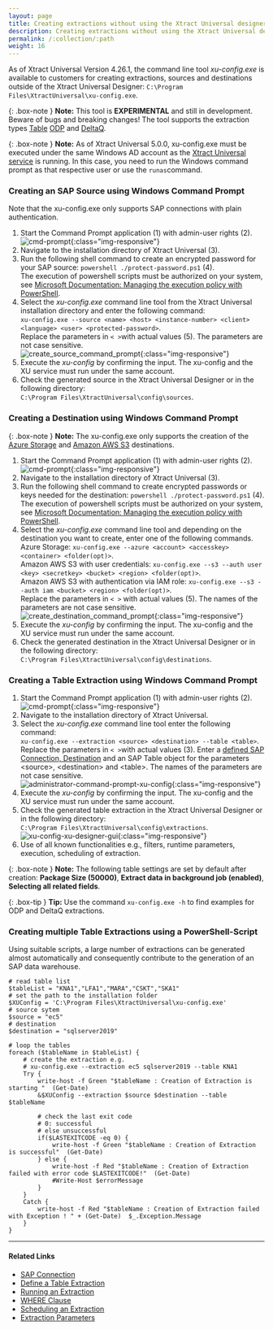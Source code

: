 ```yaml
---
layout: page
title: Creating extractions without using the Xtract Universal designer GUI
description: Creating extractions without using the Xtract Universal designer GUI
permalink: /:collection/:path
weight: 16
---
```

As of Xtract Universal Version 4.26.1, the command line tool *xu-config.exe* is available to customers for creating extractions, sources and destinations outside of the Xtract Universal Designer: `C:\Program Files\XtractUniversal\xu-config.exe`.

{: .box-note }
**Note:** This tool is **EXPERIMENTAL** and still in development. Beware of bugs and breaking changes! 
The tool supports the extraction types [Table](https://help.theobald-software.com/en/xtract-universal/table) [ODP](https://help.theobald-software.com/en/xtract-universal/odp) and [DeltaQ](https://help.theobald-software.com/en/xtract-universal/datasource-deltaq).

{: .box-note }
**Note:** As of Xtract Universal 5.0.0, xu-config.exe must be executed under the same Windows AD account as the [Xtract Universal service](https://help.theobald-software.com/en/xtract-universal/advanced-techniques/service-account) is running. In this case, you need to run the Windows command prompt as that respective user or use the ```runas```command.


### Creating an SAP Source using Windows Command Prompt

Note that the xu-config.exe only supports SAP connections with plain authentication.

1. Start the Command Prompt application (1) with admin-user rights (2). 
![cmd-prompt](/img/contents/cmd_prompt.png){:class="img-responsive"}
2. Navigate to the installation directory of Xtract Universal (3).
3. Run the following shell command to create an encrypted password for your SAP source: `powershell ./protect-password.ps1` (4).<br>
The execution of powershell scripts must be authorized on your system, see [Microsoft Documentation: Managing the execution policy with PowerShell](https://docs.microsoft.com/en-us/powershell/module/microsoft.powershell.core/about/about_execution_policies?view=powershell-7.2#managing-the-execution-policy-with-powershell).
4. Select the *xu-config.exe* command line tool from the Xtract Universal installation directory and enter the following command: <br>
`xu-config.exe --source <name> <host> <instance-number> <client> <language> <user> <protected-password>`.<br>
Replace the parameters in `< >`with actual values (5). The parameters are not case sensitive.<br>
![create_source_command_prompt](/img/contents/create_source_command_prompt.png){:class="img-responsive"}
5. Execute the *xu-config* by confirming the input. The xu-config and the XU service must run under the same account.
6. Check the generated source in the Xtract Universal Designer or in the following directory: <br>`C:\Program Files\XtractUniversal\config\sources`.

### Creating a Destination using Windows Command Prompt

{: .box-note }
**Note:** The xu-config.exe only supports the creation of the [Azure Storage](https://help.theobald-software.com/en/xtract-universal/destinations/azure-storage#destination-details) and [Amazon AWS S3](https://help.theobald-software.com/en/xtract-universal/destinations/amazon-aws-s3#destination-details) destinations.

1. Start the Command Prompt application (1) with admin-user rights (2). 
![cmd-prompt](/img/contents/cmd_prompt.png){:class="img-responsive"}
2. Navigate to the installation directory of Xtract Universal (3).
3. Run the following shell command to create encrypted passwords or keys needed for the destination: `powershell ./protect-password.ps1` (4). <br>
The execution of powershell scripts must be authorized on your system, see [Microsoft Documentation: Managing the execution policy with PowerShell](https://docs.microsoft.com/en-us/powershell/module/microsoft.powershell.core/about/about_execution_policies?view=powershell-7.2#managing-the-execution-policy-with-powershell).
4. Select the *xu-config.exe* command line tool and depending on the destination you want to create, enter one of the following commands. <br>
Azure Storage: `xu-config.exe --azure <account> <accesskey> <container> <folder(opt)>`.<br>
Amazon AWS S3 with user credentials: `xu-config.exe --s3 --auth user <key> <secretkey> <bucket> <region> <folder(opt)>`.<br>
Amazon AWS S3 with authentication via IAM role: `xu-config.exe --s3 --auth iam <bucket> <region> <folder(opt)>`.<br>
Replace the parameters in `< >` with actual values (5). The names of the parameters are not case sensitive.<br>
![create_destination_command_prompt](/img/contents/create_destination_command_prompt.png){:class="img-responsive"}
5. Execute the *xu-config* by confirming the input. The xu-config and the XU service must run under the same account.<br>
6. Check the generated destination in the Xtract Universal Designer or in the following directory: <br>`C:\Program Files\XtractUniversal\config\destinations`.

### Creating a Table Extraction using Windows Command Prompt
1. Start the Command Prompt application (1) with admin-user rights (2). 
![cmd-prompt](/img/contents/cmd_prompt.png){:class="img-responsive"}
2. Navigate to the installation directory of Xtract Universal.
3. Select the *xu-config.exe* command line tool enter the following command: <br>`xu-config.exe --extraction <source> <destination> --table <table>`.
Replace the parameters in `< >`with actual values (3). 
Enter a [defined SAP Connection, Destination](https://help.theobald-software.com/en/xtract-universal/advanced-techniques/backup-and-migration#configuration-files) and an SAP Table object for the parameters \<source\>, \<destination\> and \<table\>. 
The names of the parameters are not case sensitive. <br>
![administrator-command-prompt-xu-config](/img/contents/administrator-command-prompt-xu-config.png){:class="img-responsive"}
4. Execute the *xu-config* by confirming the input. The xu-config and the XU service must run under the same account.
5. Check the generated table extraction in the Xtract Universal Designer or in the following directory: <br>`C:\Program Files\XtractUniversal\config\extractions`.
![xu-config-xu-designer-gui](/img/contents/xu-config-xu-designer-gui.png){:class="img-responsive"} 
6. Use of all known functionalities e.g., filters, runtime parameters, execution, scheduling of extraction.

{: .box-note }
**Note:** The following table settings are set by default after creation: **Package Size (50000)**, **Extract data in background job (enabled)**, **Selecting all related fields**.

{: .box-tip }
**Tip:** Use the command `xu-config.exe -h` to find examples for ODP and DeltaQ extractions.

### Creating multiple Table Extractions using a PowerShell-Script
Using suitable scripts, a large number of extractions can be generated almost automatically and consequently contribute to the generation of an SAP data warehouse.

```shell
# read table list
$tableList = "KNA1","LFA1","MARA","CSKT","SKA1"
# set the path to the installation folder
$XUConfig = 'C:\Program Files\XtractUniversal\xu-config.exe'
# source sytem
$source = "ec5"
# destination
$destination = "sqlserver2019"

# loop the tables
foreach ($tableName in $tableList) {
    # create the extraction e.g.
    # xu-config.exe --extraction ec5 sqlserver2019 --table KNA1 
	Try {	    	        
		write-host -f Green "$tableName : Creation of Extraction is starting "  (Get-Date)            			
	    &$XUConfig --extraction $source $destination --table $tableName    
	    
	    # check the last exit code
	    # 0: successful
	    # else unsuccessful
	    if($LASTEXITCODE -eq 0) {                           
			write-host -f Green "$tableName : Creation of Extraction  is successful"  (Get-Date)            
	    } else {           
	        write-host -f Red "$tableName : Creation of Extraction failed with error code $LASTEXITCODE!"  (Get-Date)
	        #Write-Host $errorMessage
	    }                
	}
	Catch {
		write-host -f Red "$tableName : Creation of Extraction failed with Exception ! " + (Get-Date)  $_.Exception.Message
	}    	  
}
```


*****
#### Related Links
 - [SAP Connection](https://help.theobald-software.com/en/xtract-universal/introduction/sap-connection#creating-an-sap-connection)
 - [Define a Table Extraction](https://help.theobald-software.com/en/xtract-universal/getting-started/define-a-table-extraction#adding-tables)
 - [Running an Extraction](https://help.theobald-software.com/en/xtract-universal/getting-started/run-an-extraction)
 - [WHERE Clause](https://help.theobald-software.com/en/xtract-universal/table/where-clause)
 - [Scheduling an Extraction](https://help.theobald-software.com/en/xtract-universal/advanced-techniques/scheduling_extraction)
 - [Extraction Parameters](https://help.theobald-software.com/en/xtract-universal/advanced-techniques/extraction-parameters)
 